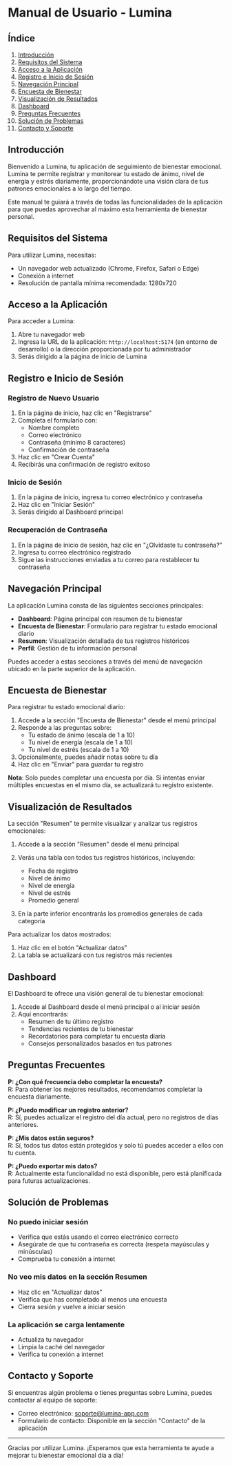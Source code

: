 # Manual de Usuario - Lumina

## Índice
1. [Introducción](#introducción)
2. [Requisitos del Sistema](#requisitos-del-sistema)
3. [Acceso a la Aplicación](#acceso-a-la-aplicación)
4. [Registro e Inicio de Sesión](#registro-e-inicio-de-sesión)
5. [Navegación Principal](#navegación-principal)
6. [Encuesta de Bienestar](#encuesta-de-bienestar)
7. [Visualización de Resultados](#visualización-de-resultados)
8. [Dashboard](#dashboard)
9. [Preguntas Frecuentes](#preguntas-frecuentes)
10. [Solución de Problemas](#solución-de-problemas)
11. [Contacto y Soporte](#contacto-y-soporte)

## Introducción

Bienvenido a Lumina, tu aplicación de seguimiento de bienestar emocional. Lumina te permite registrar y monitorear tu estado de ánimo, nivel de energía y estrés diariamente, proporcionándote una visión clara de tus patrones emocionales a lo largo del tiempo.

Este manual te guiará a través de todas las funcionalidades de la aplicación para que puedas aprovechar al máximo esta herramienta de bienestar personal.

## Requisitos del Sistema

Para utilizar Lumina, necesitas:
- Un navegador web actualizado (Chrome, Firefox, Safari o Edge)
- Conexión a internet
- Resolución de pantalla mínima recomendada: 1280x720

## Acceso a la Aplicación

Para acceder a Lumina:
1. Abre tu navegador web
2. Ingresa la URL de la aplicación: `http://localhost:5174` (en entorno de desarrollo) o la dirección proporcionada por tu administrador
3. Serás dirigido a la página de inicio de Lumina

## Registro e Inicio de Sesión

### Registro de Nuevo Usuario
1. En la página de inicio, haz clic en "Registrarse"
2. Completa el formulario con:
   - Nombre completo
   - Correo electrónico
   - Contraseña (mínimo 8 caracteres)
   - Confirmación de contraseña
3. Haz clic en "Crear Cuenta"
4. Recibirás una confirmación de registro exitoso

### Inicio de Sesión
1. En la página de inicio, ingresa tu correo electrónico y contraseña
2. Haz clic en "Iniciar Sesión"
3. Serás dirigido al Dashboard principal

### Recuperación de Contraseña
1. En la página de inicio de sesión, haz clic en "¿Olvidaste tu contraseña?"
2. Ingresa tu correo electrónico registrado
3. Sigue las instrucciones enviadas a tu correo para restablecer tu contraseña

## Navegación Principal

La aplicación Lumina consta de las siguientes secciones principales:

- **Dashboard**: Página principal con resumen de tu bienestar
- **Encuesta de Bienestar**: Formulario para registrar tu estado emocional diario
- **Resumen**: Visualización detallada de tus registros históricos
- **Perfil**: Gestión de tu información personal

Puedes acceder a estas secciones a través del menú de navegación ubicado en la parte superior de la aplicación.

## Encuesta de Bienestar

Para registrar tu estado emocional diario:

1. Accede a la sección "Encuesta de Bienestar" desde el menú principal
2. Responde a las preguntas sobre:
   - Tu estado de ánimo (escala de 1 a 10)
   - Tu nivel de energía (escala de 1 a 10)
   - Tu nivel de estrés (escala de 1 a 10)
3. Opcionalmente, puedes añadir notas sobre tu día
4. Haz clic en "Enviar" para guardar tu registro

**Nota**: Solo puedes completar una encuesta por día. Si intentas enviar múltiples encuestas en el mismo día, se actualizará tu registro existente.

## Visualización de Resultados

La sección "Resumen" te permite visualizar y analizar tus registros emocionales:

1. Accede a la sección "Resumen" desde el menú principal
2. Verás una tabla con todos tus registros históricos, incluyendo:
   - Fecha de registro
   - Nivel de ánimo
   - Nivel de energía
   - Nivel de estrés
   - Promedio general

3. En la parte inferior encontrarás los promedios generales de cada categoría

Para actualizar los datos mostrados:
1. Haz clic en el botón "Actualizar datos"
2. La tabla se actualizará con tus registros más recientes

## Dashboard

El Dashboard te ofrece una visión general de tu bienestar emocional:

1. Accede al Dashboard desde el menú principal o al iniciar sesión
2. Aquí encontrarás:
   - Resumen de tu último registro
   - Tendencias recientes de tu bienestar
   - Recordatorios para completar tu encuesta diaria
   - Consejos personalizados basados en tus patrones

## Preguntas Frecuentes

**P: ¿Con qué frecuencia debo completar la encuesta?**  
R: Para obtener los mejores resultados, recomendamos completar la encuesta diariamente.

**P: ¿Puedo modificar un registro anterior?**  
R: Sí, puedes actualizar el registro del día actual, pero no registros de días anteriores.

**P: ¿Mis datos están seguros?**  
R: Sí, todos tus datos están protegidos y solo tú puedes acceder a ellos con tu cuenta.

**P: ¿Puedo exportar mis datos?**  
R: Actualmente esta funcionalidad no está disponible, pero está planificada para futuras actualizaciones.

## Solución de Problemas

### No puedo iniciar sesión
- Verifica que estás usando el correo electrónico correcto
- Asegúrate de que tu contraseña es correcta (respeta mayúsculas y minúsculas)
- Comprueba tu conexión a internet

### No veo mis datos en la sección Resumen
- Haz clic en "Actualizar datos"
- Verifica que has completado al menos una encuesta
- Cierra sesión y vuelve a iniciar sesión

### La aplicación se carga lentamente
- Actualiza tu navegador
- Limpia la caché del navegador
- Verifica tu conexión a internet

## Contacto y Soporte

Si encuentras algún problema o tienes preguntas sobre Lumina, puedes contactar al equipo de soporte:

- Correo electrónico: soporte@lumina-app.com
- Formulario de contacto: Disponible en la sección "Contacto" de la aplicación

---

Gracias por utilizar Lumina. ¡Esperamos que esta herramienta te ayude a mejorar tu bienestar emocional día a día!